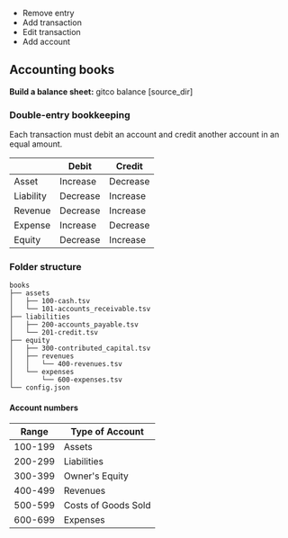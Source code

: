 
* Remove entry
* Add transaction
* Edit transaction
* Add account

## Accounting books

**Build a balance sheet:**
    gitco balance [source_dir]

### Double-entry bookkeeping

Each transaction must debit an account and credit another account in an equal amount.

|             | **Debit** | **Credit** |
|-------------|-----------|------------|
| Asset       | Increase  | Decrease   |
| Liability   | Decrease  | Increase   |
| Revenue     | Decrease  | Increase   |
| Expense     | Increase  | Decrease   |
| Equity      | Decrease  | Increase   |

### Folder structure
```
books
├── assets
│   ├── 100-cash.tsv
│   └── 101-accounts_receivable.tsv
├── liabilities
│   ├── 200-accounts_payable.tsv
│   └── 201-credit.tsv
├── equity
│   ├── 300-contributed_capital.tsv
│   ├── revenues
│   │   └── 400-revenues.tsv
│   └── expenses
│       └── 600-expenses.tsv
└── config.json
```

#### Account numbers
| Range   | Type of Account     |
|---------|---------------------|
| 100-199 | Assets              |
| 200-299 | Liabilities         |
| 300-399 | Owner's Equity      |
| 400-499 | Revenues            |
| 500-599 | Costs of Goods Sold |
| 600-699 | Expenses            |